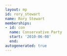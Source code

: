 ```yaml
---
layout: mp
id: rory_stewart
name: Rory Stewart
memberships:
- id: con
  name: Conservative Party
  start: '2010-06-08'
  end: 
autogenerated: true
---
```

